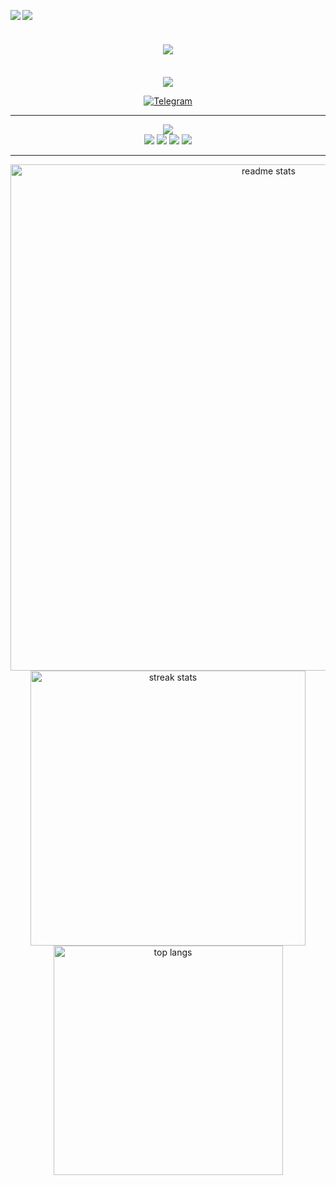 <div>
<img align="left" src="https://www.codewars.com/users/Crxckovich/badges/small" />
    
[![](https://visitcount.itsvg.in/api?id=Crxckovich&icon=0&color=12)](https://visitcount.itsvg.in)

</div>

<h1 align="center">
    <img src="https://readme-typing-svg.demolab.com?font=Onest&weight=800&size=40&duration=3500&pause=1000&color=FAFAFA&center=true&vCenter=true&width=800&height=100&lines=%D0%9F%D1%80%D0%B8%D0%B2%D0%B5%D1%82!;%D0%AF+%D0%90%D1%80%D1%82%D1%91%D0%BC;%D0%AF+%D0%BB%D1%8E%D0%B1%D0%BB%D1%8E+Frontend%F0%9F%92%99"/>
</h1>

<br/>

<div align="center">

<img src="https://i.postimg.cc/0yxQ8m5G/image.png" />

<br/>

[![Telegram](https://img.shields.io/badge/-Ｔｅｌｅｇｒａｍ-273039?style=for-the-badge&logo=telegram&logoColor=FAFAFA&color=3f3f46)](https://t.me/crxck1337)

</div>

<hr/>

<div align="center">
    <img src="https://i.postimg.cc/hP0n1Ygx/image.png" />
</div>

<div align="center">

<img src="https://skillicons.dev/icons?i=photoshop,ae,figma,pycharm,vscode" />
<img src="https://skillicons.dev/icons?i=html,css,sass,js,ts,gulp,tailwind"/>
<img src="https://skillicons.dev/icons?i=react,vite,nextjs,redux,supabase"/>
<img src="https://skillicons.dev/icons?i=postgres" />
</div>

<hr/>

<div align="center">
    <img width=810 src="https://github-readme-stats-salesp07.vercel.app/api?username=Crxckovich&count_private=true&show_icons=true&theme=dark&rank_icon=github&border_radius=10" alt="readme stats" />
    <img width=440 src="https://streak-stats.demolab.com?user=Crxckovich&theme=dark&border_radius=10&locale=ru&card_width=425&hide_total_contributions=true" alt="streak stats"/>
    <img width=367 src="https://github-readme-stats-salesp07.vercel.app/api/top-langs/?username=Crxckovich&hide=HTML&langs_count=8&layout=compact&theme=dark&border_radius=10&size_weight=0.5&count_weight=0.5&exclude_repo=github-readme-stats" alt="top langs"/>
</div>
